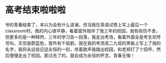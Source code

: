 # 高考结束啦啦啦

爷的青春结束了，本以为会有什么波澜，但当我在英语试卷上写上最后一个$\text{classroom}$时，我的内心很平静，看着窗外陪伴了我三年的校园，我有些伤不舍，但更多的是一种释然，三年的学习告一段落，我走出考场，看着外面全是考生欢呼号叫，天空是蔚蓝色，窗外有千纸鹤，我在我的考场高二九班的黑板上写上了我的名字，我将永远铭记这永恒的一刻，伴着歌声我踏出校园，和老郑打了个招呼，然后慢慢走出了校园，那过去了的，就会成为永恒的怀念，青春无悔！

